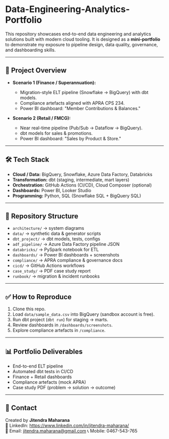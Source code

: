 # Data-Engineering-Analytics-Portfolio
This repository showcases end-to-end data engineering and analytics solutions built with modern cloud tooling.   It is designed as a **mini-portfolio** to demonstrate my exposure to pipeline design, data quality, governance, and dashboarding skills.

---
## 🚀 Project Overview
- **Scenario 1 (Finance / Superannuation):**
  - Migration-style ELT pipeline (Snowflake → BigQuery) with dbt models.
  - Compliance artefacts aligned with APRA CPS 234.
  - Power BI dashboard: "Member Contributions & Balances."

- **Scenario 2 (Retail / FMCG):**
  - Near real-time pipeline (Pub/Sub → Dataflow → BigQuery).
  - dbt models for sales & promotions.
  - Power BI dashboard: "Sales by Product & Store."

---
## 🛠 Tech Stack
- **Cloud / Data:** BigQuery, Snowflake, Azure Data Factory, Databricks
- **Transformation:** dbt (staging, intermediate, mart layers)
- **Orchestration:** GitHub Actions (CI/CD), Cloud Composer (optional)
- **Dashboards:** Power BI, Looker Studio
- **Programming:** Python, SQL (Snowflake SQL + BigQuery SQL)

---
## 📂 Repository Structure
- `architecture/` → system diagrams
- `data/` → synthetic data & generator scripts
- `dbt_project/` → dbt models, tests, configs
- `adf_pipeline/` → Azure Data Factory pipeline JSON
- `databricks/` → PySpark notebook for ETL
- `dashboards/` → Power BI dashboards + screenshots
- `compliance/` → APRA compliance & governance docs
- `cicd/` → GitHub Actions workflows
- `case_study/` → PDF case study report
- `runbook/` → migration & incident runbooks

---
## ✅ How to Reproduce
1. Clone this repo.
2. Load `data/sample_data.csv` into BigQuery (sandbox account is free).
3. Run dbt project (`dbt run`) for staging → marts.
4. Review dashboards in `/dashboards/screenshots`.
5. Explore compliance artefacts in `/compliance`.

---
## 📊 Portfolio Deliverables
- End-to-end ELT pipeline
- Automated dbt tests in CI/CD
- Finance + Retail dashboards
- Compliance artefacts (mock APRA)
- Case study PDF (problem → solution → outcome)

---
## 📧 Contact
Created by **Jitendra Maharana**  
🔗 LinkedIn: https://www.linkedin.com/in/jitendra-maharana/  
📩 Email: jitendra.maharana@gmail.com
📞 Mobile: 0467-543-765

